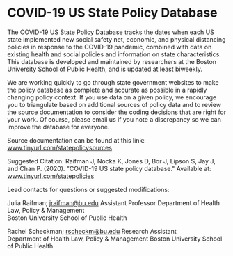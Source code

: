 # COVID-19 US State Policy Database


The COVID-19 US State Policy Database tracks the dates when each US state implemented new social safety net, economic, and physical distancing policies in response to the COVID-19 pandemic, combined with data on existing health and social policies and information on state characteristics. This database is developed and maintained by researchers at the Boston University School of Public Health, and is updated at least biweekly.

We are working quickly to go through state government websites to make the policy database as complete and accurate as possible in a rapidly changing policy context. If you use data on a given policy, we encourage you to triangulate based on additional sources of policy data and to review the source documentation to consider the coding decisions that are right for your work. Of course, please email us if you note a discrepancy so we can improve the database for everyone.

Source documentation can be found at this link: www.tinyurl.com/statepolicysources

Suggested Citation: Raifman J, Nocka K, Jones D, Bor J, Lipson S, Jay J, and Chan P. (2020). "COVID-19 US state policy database." Available at: www.tinyurl.com/statepolicies

Lead contacts for questions or suggested modifications:

Julia Raifman;	jraifman@bu.edu
Assistant Professor	
Department of Health Law, Policy & Management	
Boston University School of Public Health	
	
Rachel Scheckman;	rscheckm@bu.edu
Research Assistant	
Department of Health Law, Policy & Management
Boston University School of Public Health	

